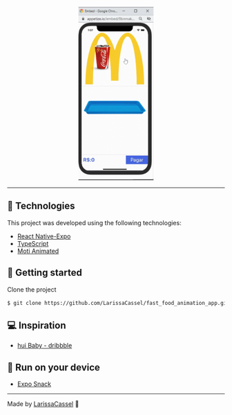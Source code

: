 <p align="center">
 <img title="appgif" src=".github/mac-aplication.gif" height="400"/> 
</p>

---

## 🧪 Technologies

This project was developed using the following technologies:

- [React Native-Expo](https://expo.io/)
- [TypeScript](https://www.typescriptlang.org/play#code/Q)
- [Moti Animated](https://moti.fyi/)

## 🚀 Getting started

Clone the project 

```bash
$ git clone https://github.com/LarissaCassel/fast_food_animation_app.git
```

## 💻 Inspiration

- [hui Baby - dribbble](https://dribbble.com/shots/5647210-Fast-food-application)

## 📱 Run on your device

- [Expo Snack](https://snack.expo.dev/@larissacassel/fast_food_aplication)

---
Made  by [LarissaCassel](https://www.instagram.com/larissacassel/?hl=pt) 👋